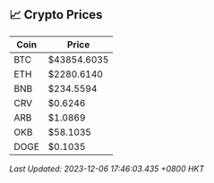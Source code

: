 ## 📈 Crypto Prices

| Coin | Price |
| ---- | ----- |
| BTC | $43854.6035 |
| ETH | $2280.6140 |
| BNB | $234.5594 |
| CRV | $0.6246 |
| ARB | $1.0869 |
| OKB | $58.1035 |
| DOGE | $0.1035 |

_Last Updated: 2023-12-06 17:46:03.435 +0800 HKT_